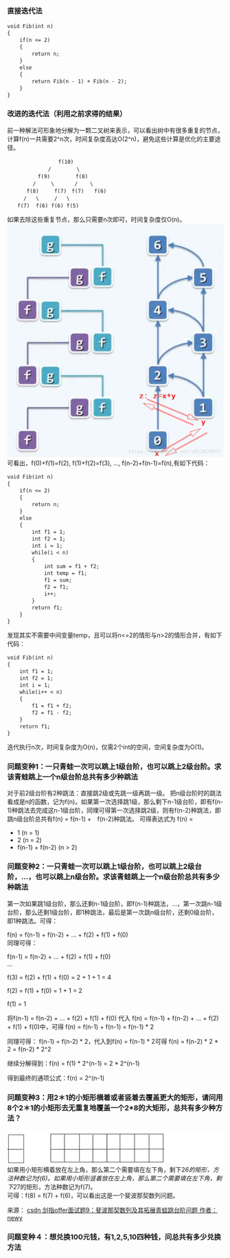 

### 直接迭代法
    void Fib(int n)
    {
        if(n <= 2)
        {
            return n;
        }
        else
        {
            return Fib(n - 1) + Fib(n - 2);
        }
    }


### 改进的迭代法（利用之前求得的结果）
前一种解法可形象地分解为一颗二叉树来表示，可以看出树中有很多重复的节点，计算f(n)一共需要2^n次，时间复杂度高达O(2^n)，避免这些计算是优化的主要途径。　　

    　　　　　　　　　　f(10)　　
    　　　　　　　　/　　　　　\　　
    　　　　　　f(9)　　　　　f(8)　　
    　　　　　/　　　\　　　　/    \　　
       　　f(8)     f(7)　f(7)　　f(6)　　
      　　/   \     /   \　　
    　　f(7)  f(6) f(6) f(5)　　

如果去除这些重复节点，那么只需要n次即可，时间复杂度仅O(n)。
![Avatar](./pictures/Fib求和.jpg)
可看出，f(0)+f(1)=f(2), f(1)+f(2)=f(3), ..., f(n-2)+f(n-1)=f(n),有如下代码：

    void Fib(int n)
    {
        if(n <= 2)
        {
            return n;
        }
        else
        {
            int f1 = 1;
            int f2 = 1;
            int i = 1;
            while(i < n)
            {
                int sum = f1 + f2;
                int temp = f1;
                f1 = sum;
                f2 = f1;
                i++;
            }
            return f1;
        }
    }

发现其实不需要中间变量temp，且可以将n<=2的情形与n>2的情形合并，有如下代码：

    void Fib(int n)
    {
        int f1 = 1;
        int f2 = 1;
        int i = 1;
        while(i++ < n)
        {
            f1 = f1 + f2;
            f2 = f1 - f2;
        }
        return f1;
    }
迭代执行n次，时间复杂度为O(n)，仅需2个int的空间，空间复杂度为O(1)。


### 问题变种1：一只青蛙一次可以跳上1级台阶，也可以跳上2级台阶。求该青蛙跳上一个n级台阶总共有多少种跳法

对于前2级台阶有2种跳法：直接跳2级或先跳一级再跳一级。
把n级台阶时的跳法看成是n的函数，记为f(n)。如果第一次选择跳1级，那么剩下n-1级台阶，即有f(n-1)种跳法去完成这n-1级台阶，同理可得第一次选择跳2级，则有f(n-2)种跳法，即跳n级台阶总共有f(n) = f(n-1) +　f(n-2)种跳法。
可得表达式为
f(n) = 
- 1               (n = 1)
- 2               (n = 2)
- f(n-1) + f(n-2) (n > 2)

### 问题变种2：一只青蛙一次可以跳上1级台阶，也可以跳上2级台阶，...，也可以跳上n级台阶。求该青蛙跳上一个n级台阶总共有多少种跳法

第一次如果跳1级台阶，那么还剩n-1级台阶，即f(n-1)种跳法，...，第一次跳n-1级台阶，那么还剩1级台阶，即1种跳法，最后是第一次跳n级台阶，还剩0级台阶，即1种跳法。可得：  

f(n) = f(n-1) + f(n-2) + ... + f(2) + f(1) + f(0)  
同理可得：  

f(n-1) =        f(n-2) + ... + f(2) + f(1) + f(0)  
...  

f(3) = f(2) + f(1) + f(0) = 2 + 1 + 1 = 4  

f(2) =        f(1) + f(0) =     1 + 1 = 2  

f(1) = 1  

将f(n-1) = f(n-2) + ... + f(2) + f(1) + f(0) 代入
f(n) = f(n-1) + f(n-2) + ... + f(2) + f(1) + f(0)中，可得
f(n) = f(n-1) + f(n-1) = f(n-1) * 2

同理可得：
f(n-1) = f(n-2) * 2，代入到f(n) = f(n-1) * 2可得 f(n) = f(n-2) * 2 * 2 = f(n-2) * 2^2  

继续分解得到：f(n) = f(1) * 2^(n-1) = 2 * 2^(n-1)  

得到最终的通项公式：f(n) = 2^(n-1)

### 问题变种3：用2＊1的小矩形横着或者竖着去覆盖更大的矩形，请问用8个2＊1的小矩形去无重复地覆盖一个2*8的大矩形，总共有多少种方法？
![Avatar](./pictures/斐波那契变种问题矩形填空.png)
如果用小矩形横着放在左上角，那么第二个需要填在左下角，剩下2*6的矩形，方法种数记为f(6)。如果用小矩形竖着放在左上角，那么第二个需要填在左下角，剩下2*7的矩形，方法种数记为f(7)。  
可得：f(8) = f(7) + f(6)，可以看出这是一个斐波那契数列问题。

来源：
[csdn 剑指offer面试题9：斐波那契数列及其拓展青蛙跳台阶问题 作者：newy](https://blog.csdn.net/qq_33958946/article/details/84557018)

### 问题变种４：想兑换100元钱，有1,2,5,10四种钱，问总共有多少兑换方法
